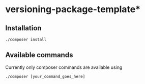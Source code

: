 # versioning-package-template*

## Installation

```shell
./composer install
```

## Available commands

Currently only composer commands are available using
```shell
./composer [your_command_goes_here]
```